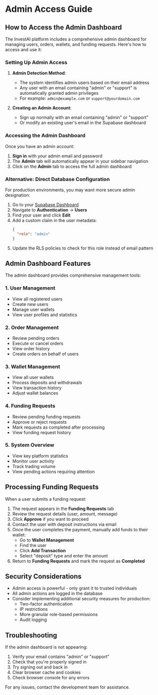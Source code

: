 # Admin Access Guide

## How to Access the Admin Dashboard

The InvestAI platform includes a comprehensive admin dashboard for managing users, orders, wallets, and funding requests. Here's how to access and use it:

### Setting Up Admin Access

1. **Admin Detection Method**:
   - The system identifies admin users based on their email address
   - Any user with an email containing "admin" or "support" is automatically granted admin privileges
   - For example: `admin@example.com` or `support@yourdomain.com`

2. **Creating an Admin Account**:
   - Sign up normally with an email containing "admin" or "support"
   - Or modify an existing user's email in the Supabase dashboard

### Accessing the Admin Dashboard

Once you have an admin account:

1. **Sign in** with your admin email and password
2. The **Admin** tab will automatically appear in your sidebar navigation
3. Click on the **Admin** tab to access the full admin dashboard

### Alternative: Direct Database Configuration

For production environments, you may want more secure admin designation:

1. Go to your [Supabase Dashboard](https://app.supabase.com)
2. Navigate to **Authentication** → **Users**
3. Find your user and click **Edit**
4. Add a custom claim in the user metadata:
   ```json
   {
     "role": "admin"
   }
   ```
5. Update the RLS policies to check for this role instead of email pattern

## Admin Dashboard Features

The admin dashboard provides comprehensive management tools:

### 1. User Management
- View all registered users
- Create new users
- Manage user wallets
- View user profiles and statistics

### 2. Order Management
- Review pending orders
- Execute or cancel orders
- View order history
- Create orders on behalf of users

### 3. Wallet Management
- View all user wallets
- Process deposits and withdrawals
- View transaction history
- Adjust wallet balances

### 4. Funding Requests
- Review pending funding requests
- Approve or reject requests
- Mark requests as completed after processing
- View funding request history

### 5. System Overview
- View key platform statistics
- Monitor user activity
- Track trading volume
- View pending actions requiring attention

## Processing Funding Requests

When a user submits a funding request:

1. The request appears in the **Funding Requests** tab
2. Review the request details (user, amount, message)
3. Click **Approve** if you want to proceed
4. Contact the user with deposit instructions via email
5. Once the user completes the payment, manually add funds to their wallet:
   - Go to **Wallet Management**
   - Find the user
   - Click **Add Transaction**
   - Select "deposit" type and enter the amount
6. Return to **Funding Requests** and mark the request as **Completed**

## Security Considerations

- Admin access is powerful - only grant it to trusted individuals
- All admin actions are logged in the database
- Consider implementing additional security measures for production:
  - Two-factor authentication
  - IP restrictions
  - More granular role-based permissions
  - Audit logging

## Troubleshooting

If the admin dashboard is not appearing:
1. Verify your email contains "admin" or "support"
2. Check that you're properly signed in
3. Try signing out and back in
4. Clear browser cache and cookies
5. Check browser console for any errors

For any issues, contact the development team for assistance.